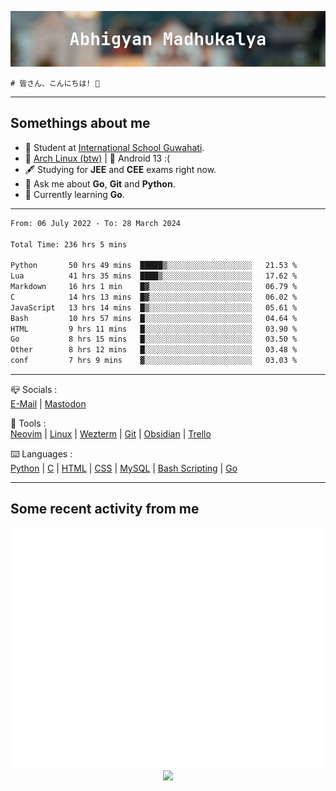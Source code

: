 ![header](./header.png)
```
# 皆さん、こんにちは! 👋
```
---

## Somethings about me
- 📕 Student at [International School Guwahati](https://internationalschoolguwahati.com/).
- 🐧 [Arch Linux (btw)](https://archlinux.org) | 🤖 Android 13 :(
- 🖋️ Studying for **JEE** and **CEE** exams right now.
- 💬 Ask me about **Go**, **Git** and **Python**.
- 🔭 Currently learning **Go**.

---

<!--START_SECTION:waka-->

```txt
From: 06 July 2022 - To: 28 March 2024

Total Time: 236 hrs 5 mins

Python       50 hrs 49 mins  █████▒░░░░░░░░░░░░░░░░░░░   21.53 %
Lua          41 hrs 35 mins  ████▒░░░░░░░░░░░░░░░░░░░░   17.62 %
Markdown     16 hrs 1 min    █▓░░░░░░░░░░░░░░░░░░░░░░░   06.79 %
C            14 hrs 13 mins  █▓░░░░░░░░░░░░░░░░░░░░░░░   06.02 %
JavaScript   13 hrs 14 mins  █▒░░░░░░░░░░░░░░░░░░░░░░░   05.61 %
Bash         10 hrs 57 mins  █░░░░░░░░░░░░░░░░░░░░░░░░   04.64 %
HTML         9 hrs 11 mins   █░░░░░░░░░░░░░░░░░░░░░░░░   03.90 %
Go           8 hrs 15 mins   █░░░░░░░░░░░░░░░░░░░░░░░░   03.50 %
Other        8 hrs 12 mins   █░░░░░░░░░░░░░░░░░░░░░░░░   03.48 %
conf         7 hrs 9 mins    ▓░░░░░░░░░░░░░░░░░░░░░░░░   03.03 %
```

<!--END_SECTION:waka-->

---

📪 Socials :<br>
[E-Mail](mailto:abhigyanmadhukalya@gmail.com) | <a rel="me" href="https://mastodon.social/@abhigyanmadhukalya">Mastodon</a>

🧰 Tools :<br>
[Neovim](https://neovim.oi) | [Linux](https://archlinux.org/) | [Wezterm](https://wezfurlong.org/wezterm/index.html) | [Git](https://git-scm.com/) | [Obsidian](https://obsidian.md) | [Trello](https://trello.com)

⌨️ Languages :<br>
[Python](https://python.org) | [C](https://www.iso.org/standard/74528.html) | [HTML](https://html.spec.whatwg.org/) | [CSS](https://www.w3.org/Style/CSS/Overview.en.html) | [MySQL](https://www.mysql.com/) | [Bash Scripting](https://www.gnu.org/software/bash/) | [Go](https://go.dev)

---

## Some recent activity from me
<p align="center">
  <img src="./github-metrics.svg" />
  <img src="https://github-profile-summary-cards.vercel.app/api/cards/profile-details?username=abhigyanmadhukalya&theme=github_dark" />
</p>

